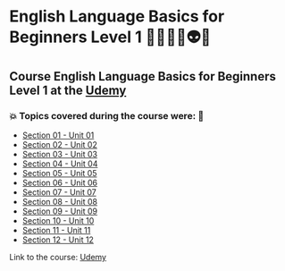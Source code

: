 # English Language Basics for Beginners Level 1 👩🏻‍💻🤯👽🤖
## Course English Language Basics for Beginners Level 1 at the [Udemy](https://www.udemy.com/course/english-language-basics-for-beginners/)
### 💥 Topics covered during the course were: 🚀
- [Section 01 - Unit 01](https://github.com/romulovieira777/English_Language_Basics_For_Beginners_Level_1/tree/main/Section_01_Unit_01)
- [Section 02 - Unit 02](https://github.com/romulovieira777/English_Language_Basics_For_Beginners_Level_1/tree/main/Section_02_Unit_02)
- [Section 03 - Unit 03](https://github.com/romulovieira777/English_Language_Basics_For_Beginners_Level_1/tree/main/Section_03_Unit_03)
- [Section 04 - Unit 04](https://github.com/romulovieira777/English_Language_Basics_For_Beginners_Level_1/tree/main/Section_04_Unit_04)
- [Section 05 - Unit 05](https://github.com/romulovieira777/English_Language_Basics_For_Beginners_Level_1/tree/main/Section_05_Unit_05)
- [Section 06 - Unit 06](https://github.com/romulovieira777/English_Language_Basics_For_Beginners_Level_1/tree/main/Section_06_Unit_06)
- [Section 07 - Unit 07](https://github.com/romulovieira777/English_Language_Basics_For_Beginners_Level_1/tree/main/Section_07_Unit_07)
- [Section 08 - Unit 08](https://github.com/romulovieira777/English_Language_Basics_For_Beginners_Level_1/tree/main/Section_08_Unit_08)
- [Section 09 - Unit 09]()
- [Section 10 - Unit 10]()
- [Section 11 - Unit 11]()
- [Section 12 - Unit 12]()

Link to the course: [Udemy](https://www.udemy.com/course/english-language-basics-for-beginners/)
